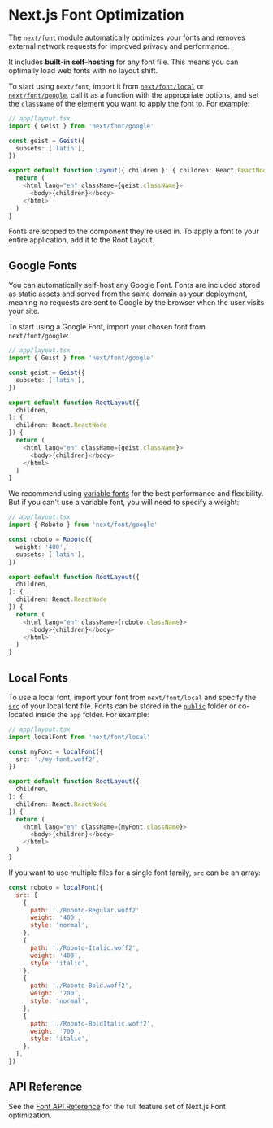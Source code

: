 # Next.js Font Optimization

The [`next/font`](@context/nextjs/nextjs-font-api.md) module automatically optimizes your fonts and removes external network requests for improved privacy and performance.

It includes **built-in self-hosting** for any font file. This means you can optimally load web fonts with no layout shift.

To start using `next/font`, import it from [`next/font/local`](#local-fonts) or [`next/font/google`](#google-fonts), call it as a function with the appropriate options, and set the `className` of the element you want to apply the font to. For example:

```typescript
// app/layout.tsx
import { Geist } from 'next/font/google'

const geist = Geist({
  subsets: ['latin'],
})

export default function Layout({ children }: { children: React.ReactNode }) {
  return (
    <html lang="en" className={geist.className}>
      <body>{children}</body>
    </html>
  )
}
```

Fonts are scoped to the component they're used in. To apply a font to your entire application, add it to the Root Layout.

## Google Fonts

You can automatically self-host any Google Font. Fonts are included stored as static assets and served from the same domain as your deployment, meaning no requests are sent to Google by the browser when the user visits your site.

To start using a Google Font, import your chosen font from `next/font/google`:

```typescript
// app/layout.tsx
import { Geist } from 'next/font/google'

const geist = Geist({
  subsets: ['latin'],
})

export default function RootLayout({
  children,
}: {
  children: React.ReactNode
}) {
  return (
    <html lang="en" className={geist.className}>
      <body>{children}</body>
    </html>
  )
}
```

We recommend using [variable fonts](https://fonts.google.com/variablefonts) for the best performance and flexibility. But if you can't use a variable font, you will need to specify a weight:

```typescript
// app/layout.tsx
import { Roboto } from 'next/font/google'

const roboto = Roboto({
  weight: '400',
  subsets: ['latin'],
})

export default function RootLayout({
  children,
}: {
  children: React.ReactNode
}) {
  return (
    <html lang="en" className={roboto.className}>
      <body>{children}</body>
    </html>
  )
}
```

## Local Fonts

To use a local font, import your font from `next/font/local` and specify the [`src`](@context/nextjs/nextjs-font-api.md#src) of your local font file. Fonts can be stored in the [`public`](@context/nextjs/nextjs-public-folder.md) folder or co-located inside the `app` folder. For example:

```typescript
// app/layout.tsx
import localFont from 'next/font/local'

const myFont = localFont({
  src: './my-font.woff2',
})

export default function RootLayout({
  children,
}: {
  children: React.ReactNode
}) {
  return (
    <html lang="en" className={myFont.className}>
      <body>{children}</body>
    </html>
  )
}
```

If you want to use multiple files for a single font family, `src` can be an array:

```javascript
const roboto = localFont({
  src: [
    {
      path: './Roboto-Regular.woff2',
      weight: '400',
      style: 'normal',
    },
    {
      path: './Roboto-Italic.woff2',
      weight: '400',
      style: 'italic',
    },
    {
      path: './Roboto-Bold.woff2',
      weight: '700',
      style: 'normal',
    },
    {
      path: './Roboto-BoldItalic.woff2',
      weight: '700',
      style: 'italic',
    },
  ],
})
```

## API Reference

See the [Font API Reference](@context/nextjs/nextjs-font-api.md) for the full feature set of Next.js Font optimization.